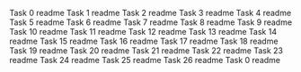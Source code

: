 Task 0 readme
Task 1 readme
Task 2 readme
Task 3 readme
Task 4 readme
Task 5 readme
Task 6 readme
Task 7 readme
Task 8 readme
Task 9 readme
Task 10 readme
Task 11 readme
Task 12 readme
Task 13 readme
Task 14 readme
Task 15 readme
 Task 16 readme
Task 17 readme
Task 18 readme
Task 19 readme
Task 20 readme
Task 21 readme
Task 22 readme
Task 23 readme
Task 24 readme
Task 25 readme
Task 26 readme
Task 0 readme
